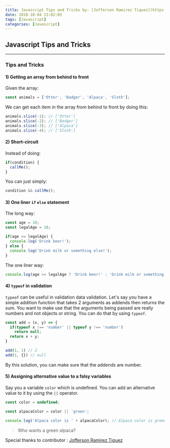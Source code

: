 ```yaml
---
title: Javascript Tips and Tricks by: [Jofferson Ramirez Tiquez](https://github.com/jofftiquez)
date: 2018-10-04 23:02:03
tags: [Javascript]
categories: [Javascript]
---
```

## Javascript Tips and Tricks
---
### Tips and Tricks

#### 1) Getting an array from behind to front

Given the array: 

```javascript
const animals = ['Otter', 'Badger', 'Alpaca', 'Sloth'];
```

We can get each item in the array from behind to front by doing this:

```javascript
animals.slice(-1); // ['Otter']
animals.slice(-2); // ['Badger']
animals.slice(-3); // ['Alpaca']
animals.slice(-4); // ['Sloth']
```

#### 2) Short-circuit

Instead of doing: 

```javascript
if(condition) {
  callMe();
}
```
You can just simply: 

```javascript
condition && callMe();
```

#### 3) One liner `if` `else` statement

The long way:

```javascript
const age = 10;
const legalAge = 18;

if(age >= legalAge) {
  console.log('Drink beer!');
} else {
  console.log('Drink milk or something else!');
}
```

The one liner way:

```javascript
console.log(age >= legalAge ? 'Drink beer!' : 'Drink milk or something else!');
```

#### 4) `typeof` in validation

`typeof` can be useful in validation data validation. Let's say you have a simple addition function that takes 2 arguments as addends then returns the sum. You want to make use that the arguments being passed are really numbers and not objects or string. You can do that by using `typeof`.

```javascript
const add = (x, y) => {
  if(typeof x !== 'number' || typeof y !== 'number')
    return null;
  return x + y;
}

add(1, 1) // 2
add(1, {}) // null
```
By this solution, you can make sure that the addends are number.

#### 5) Assigning alternative value to a falsy variables

Say you a variable `color` which is undefined. You can add an alternative value to it by using the `||` operator.

```javascript
const color = undefined;

const alpacaColor = color || 'green';

console.log('Alpaca color is ' + alpacaColor); // Alpaca color is green
```

> Who wants a green alpaca?

Special thanks to contributor : [Jofferson Ramirez Tiquez](https://github.com/jofftiquez)

